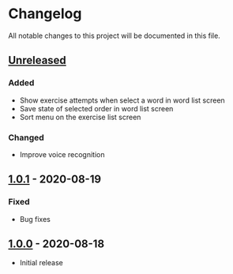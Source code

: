 # Changelog

All notable changes to this project will be documented in this file.

## [Unreleased]

### Added

- Show exercise attempts when select a word in word list screen
- Save state of selected order in word list screen
- Sort menu on the exercise list screen

### Changed

- Improve voice recognition

## [1.0.1] - 2020-08-19

### Fixed

- Bug fixes

## [1.0.0] - 2020-08-18

- Initial release

[unreleased]: https://github.com/clloret/speaking-practice/compare/v1.0.1...HEAD
[1.0.1]: https://github.com/clloret/speaking-practice/compare/v1.0.0...v1.0.1
[1.0.0]: https://github.com/clloret/speaking-practice/releases/tag/v1.0.0
